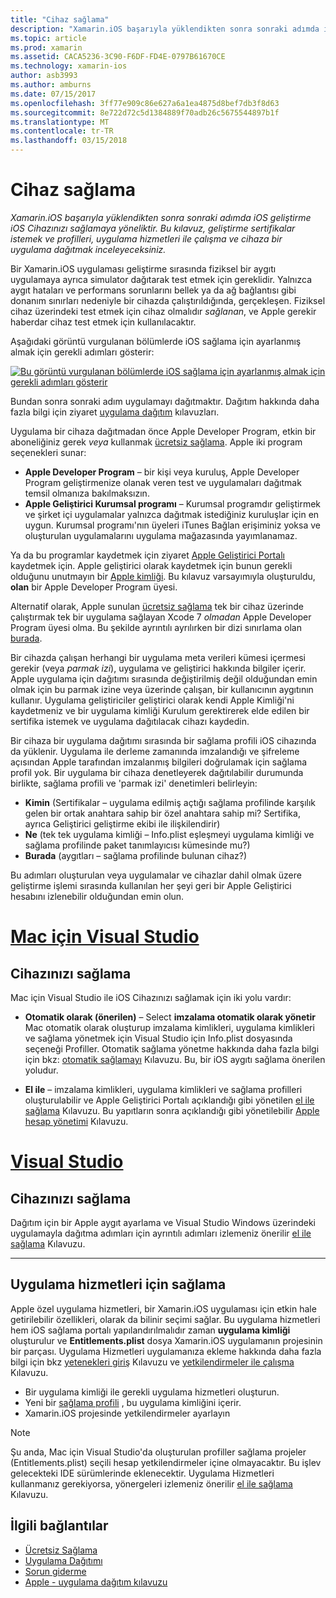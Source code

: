 ```yaml
---
title: "Cihaz sağlama"
description: "Xamarin.iOS başarıyla yüklendikten sonra sonraki adımda iOS geliştirme iOS Cihazınızı sağlamaya yöneliktir. Bu kılavuz, geliştirme sertifikalar istemek ve profilleri, uygulama hizmetleri ile çalışma ve cihaza bir uygulama dağıtmak inceleyeceksiniz."
ms.topic: article
ms.prod: xamarin
ms.assetid: CACA5236-3C90-F6DF-FD4E-0797B61670CE
ms.technology: xamarin-ios
author: asb3993
ms.author: amburns
ms.date: 07/15/2017
ms.openlocfilehash: 3ff77e909c86e627a6a1ea4875d8bef7db3f8d63
ms.sourcegitcommit: 8e722d72c5d1384889f70adb26c5675544897b1f
ms.translationtype: MT
ms.contentlocale: tr-TR
ms.lasthandoff: 03/15/2018
---
```

# <a name="device-provisioning"></a>Cihaz sağlama

_Xamarin.iOS başarıyla yüklendikten sonra sonraki adımda iOS geliştirme iOS Cihazınızı sağlamaya yöneliktir. Bu kılavuz, geliştirme sertifikalar istemek ve profilleri, uygulama hizmetleri ile çalışma ve cihaza bir uygulama dağıtmak inceleyeceksiniz._

Bir Xamarin.iOS uygulaması geliştirme sırasında fiziksel bir aygıtı uygulamaya ayrıca simulator dağıtarak test etmek için gereklidir. Yalnızca aygıt hataları ve performans sorunlarını bellek ya da ağ bağlantısı gibi donanım sınırları nedeniyle bir cihazda çalıştırıldığında, gerçekleşen. Fiziksel cihaz üzerindeki test etmek için cihaz olmalıdır *sağlanan*, ve Apple gerekir haberdar cihaz test etmek için kullanılacaktır.

Aşağıdaki görüntü vurgulanan bölümlerde iOS sağlama için ayarlanmış almak için gerekli adımları gösterir:

[![](images/provisioningdiagram.png "Bu görüntü vurgulanan bölümlerde iOS sağlama için ayarlanmış almak için gerekli adımları gösterir")](images/provisioningdiagram.png#lightbox)

Bundan sonra sonraki adım uygulamayı dağıtmaktır. Dağıtım hakkında daha fazla bilgi için ziyaret [uygulama dağıtım](~/ios/deploy-test/app-distribution/index.md) kılavuzları.

Uygulama bir cihaza dağıtmadan önce Apple Developer Program, etkin bir aboneliğiniz gerek *veya* kullanmak [ücretsiz sağlama](~/ios/get-started/installation/device-provisioning/free-provisioning.md). Apple iki program seçenekleri sunar:

- **Apple Developer Program** – bir kişi veya kuruluş, Apple Developer Program geliştirmenize olanak veren test ve uygulamaları dağıtmak temsil olmanıza bakılmaksızın.
- **Apple Geliştirici Kurumsal programı** – Kurumsal programdır geliştirmek ve şirket içi uygulamalar yalnızca dağıtmak istediğiniz kuruluşlar için en uygun. Kurumsal programı'nın üyeleri iTunes Bağlan erişiminiz yoksa ve oluşturulan uygulamalarını uygulama mağazasında yayımlanamaz.


Ya da bu programlar kaydetmek için ziyaret [Apple Geliştirici Portalı](https://developer.apple.com/programs/enroll/) kaydetmek için. Apple geliştirici olarak kaydetmek için bunun gerekli olduğunu unutmayın bir [Apple kimliği](https://appleid.apple.com/). Bu kılavuz varsayımıyla oluşturuldu, **olan** bir Apple Developer Program üyesi.

Alternatif olarak, Apple sunulan [ücretsiz sağlama](~/ios/get-started/installation/device-provisioning/free-provisioning.md) tek bir cihaz üzerinde çalıştırmak tek bir uygulama sağlayan Xcode 7 *olmadan* Apple Developer Program üyesi olma. Bu şekilde ayrıntılı ayrılırken bir dizi sınırlama olan [burada](~/ios/get-started/installation/device-provisioning/free-provisioning.md#limitations).

Bir cihazda çalışan herhangi bir uygulama meta verileri kümesi içermesi gerekir (veya *parmak izi*), uygulama ve geliştirici hakkında bilgiler içerir. Apple uygulama için dağıtımı sırasında değiştirilmiş değil olduğundan emin olmak için bu parmak izine veya üzerinde çalışan, bir kullanıcının aygıtının kullanır. Uygulama geliştiriciler geliştirici olarak kendi Apple Kimliği'ni kaydetmeniz ve bir uygulama kimliği Kurulum gerektirerek elde edilen bir sertifika istemek ve uygulama dağıtılacak cihazı kaydedin.

Bir cihaza bir uygulama dağıtımı sırasında bir sağlama profili iOS cihazında da yüklenir. Uygulama ile derleme zamanında imzalandığı ve şifreleme açısından Apple tarafından imzalanmış bilgileri doğrulamak için sağlama profil yok. Bir uygulama bir cihaza denetleyerek dağıtılabilir durumunda birlikte, sağlama profili ve 'parmak izi' denetimleri belirleyin:

- **Kimin** (Sertifikalar – uygulama edilmiş açtığı sağlama profilinde karşılık gelen bir ortak anahtara sahip bir özel anahtara sahip mi? Sertifika, ayrıca Geliştirici geliştirme ekibi ile ilişkilendirir)
- **Ne** (tek tek uygulama kimliği – Info.plist eşleşmeyi uygulama kimliği ve sağlama profilinde paket tanımlayıcısı kümesinde mu?)
- **Burada** (aygıtları – sağlama profilinde bulunan cihaz?)

Bu adımları oluşturulan veya uygulamalar ve cihazlar dahil olmak üzere geliştirme işlemi sırasında kullanılan her şeyi geri bir Apple Geliştirici hesabını izlenebilir olduğundan emin olun.

<a name="Provisioning_Profile" />

# <a name="visual-studio-for-mactabvsmac"></a>[Mac için Visual Studio](#tab/vsmac)

## <a name="provisioning-your-device"></a>Cihazınızı sağlama

Mac için Visual Studio ile iOS Cihazınızı sağlamak için iki yolu vardır:

* **Otomatik olarak (önerilen)** – Select **imzalama otomatik olarak yönetir** Mac otomatik olarak oluşturup imzalama kimlikleri, uygulama kimlikleri ve sağlama yönetmek için Visual Studio için Info.plist dosyasında seçeneği Profiller.  Otomatik sağlama yönetme hakkında daha fazla bilgi için bkz: [otomatik sağlamayı](automatic-provisioning.md) Kılavuzu. Bu, bir iOS aygıtı sağlama önerilen yoludur.

* **El ile** – imzalama kimlikleri, uygulama kimlikleri ve sağlama profilleri oluşturulabilir ve Apple Geliştirici Portalı açıklandığı gibi yönetilen [el ile sağlama](manual-provisioning.md) Kılavuzu. Bu yapıtların sonra açıklandığı gibi yönetilebilir [Apple hesap yönetimi](~/cross-platform/macios/apple-account-management.md) Kılavuzu.

# <a name="visual-studiotabvswin"></a>[Visual Studio](#tab/vswin)

## <a name="provisioning-your-device"></a>Cihazınızı sağlama

Dağıtım için bir Apple aygıt ayarlama ve Visual Studio Windows üzerindeki uygulamayla dağıtma adımları için ayrıntılı adımları izlemeniz önerilir [el ile sağlama](manual-provisioning.md) Kılavuzu.

-----

<a name="appservices" />

## <a name="provisioning-for-application-services"></a>Uygulama hizmetleri için sağlama

Apple özel uygulama hizmetleri, bir Xamarin.iOS uygulaması için etkin hale getirilebilir özellikleri, olarak da bilinir seçimi sağlar. Bu uygulama hizmetleri hem iOS sağlama portalı yapılandırılmalıdır zaman **uygulama kimliği** oluşturulur ve **Entitlements.plist** dosya Xamarin.iOS uygulamanın projesinin bir parçası. Uygulama Hizmetleri uygulamanıza ekleme hakkında daha fazla bilgi için bkz [yetenekleri giriş](~/ios/deploy-test/provisioning/capabilities/index.md) Kılavuzu ve [yetkilendirmeler ile çalışma](~/ios/deploy-test/provisioning/entitlements.md) Kılavuzu.

* Bir uygulama kimliği ile gerekli uygulama hizmetleri oluşturun.
* Yeni bir [sağlama profili](#Provisioning_Profile) , bu uygulama kimliğini içerir.
* Xamarin.iOS projesinde yetkilendirmeler ayarlayın

> [!NOTE]
> Şu anda, Mac için Visual Studio'da oluşturulan profiller sağlama projeler (Entitlements.plist) seçili hesap yetkilendirmeler içine olmayacaktır. Bu işlev gelecekteki IDE sürümlerinde eklenecektir. Uygulama Hizmetleri kullanmanız gerekiyorsa, yönergeleri izlemeniz önerilir [el ile sağlama](manual-provisioning.md) Kılavuzu.

## <a name="related-links"></a>İlgili bağlantılar

- [Ücretsiz Sağlama](~/ios/get-started/installation/device-provisioning/free-provisioning.md)
- [Uygulama Dağıtımı](~/ios/deploy-test/app-distribution/index.md)
- [Sorun giderme](~/ios/deploy-test/troubleshooting.md)
- [Apple - uygulama dağıtım kılavuzu](https://developer.apple.com/library/ios/documentation/IDEs/Conceptual/AppDistributionGuide/Introduction/Introduction.html)
